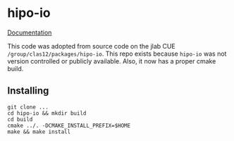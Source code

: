 hipo-io
=======

[Documentation](https://userweb.jlab.org/~gavalian/docs/sphinx/hipo/html/index.html)

This code was adopted from source code on the jlab CUE 
`/group/clas12/packages/hipo-io`. This repo exists because `hipo-io` was not 
version controlled or publicly available. Also, it now has a proper cmake 
build.

Installing
----------

```
git clone ...
cd hipo-io && mkdir build
cd build
cmake ../. -DCMAKE_INSTALL_PREFIX=$HOME
make && make install
```
